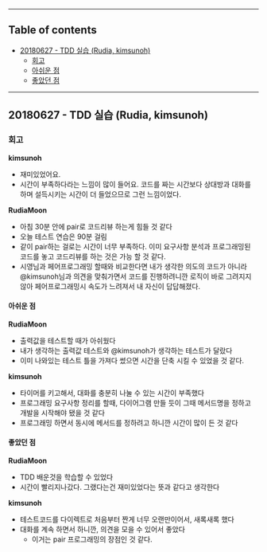 --------------------------------
## Table of contents

* [20180627 - TDD 실습 (Rudia, kimsunoh)](#20180627---tdd-실습-(Rudia,-kimsunoh))
  * [회고](#회고)
  * [아쉬운 점](#아쉬운-점)
  * [좋았던 점](#좋았던-점)
  
-----


## 20180627 - TDD 실습 (Rudia, kimsunoh)
### 회고
**kimsunoh**  
- 재미있었어요.
- 시간이 부족하다라는 느낌이 많이 들어요. 코드를 짜는 시간보다 상대방과 대화를 하며 설득시키는 시간이 더 들었으므로 그런 느낌이었다.

**RudiaMoon** 
- 아침 30분 안에 pair로 코드리뷰 하는게 힘들 것 같다
- 오늘 테스트 연습은 90분 걸림
- 같이 pair하는 걸로는 시간이 너무 부족하다. 이미 요구사항 분석과 프로그래밍된 코드를 놓고 코드리뷰를 하는 것은 가능 할 것 같다.
- 시영님과 페어프로그래밍 할때와 비교한다면 내가 생각한 의도의 코드가 아니라 @kimsunoh님과 의견을 맞춰가면서 코드를 진행하려니깐 로직이 바로 그려지지 않아 페어프로그래밍시 속도가 느려져서 내 자신이 답답해졌다. 

#### 아쉬운 점
**RudiaMoon** 
- 출력값을 테스트할 때가 아쉬웠다
- 내가 생각하는 출력값 테스트와 @kimsunoh가 생각하는 테스트가 달랐다
- 이미 나와있는 테스트 틀을 가져다 썼으면 시간을 단축 시킬 수 있었을 것 같다.

**kimsunoh**        
- 타이머를 키고해서, 대화를 충분히 나눌 수 있는 시간이 부족했다
- 프로그래밍 요구사항 정리를 할때, 다이어그램 만들 듯이 그때 메서드명을 정하고 개발을 시작해야 됐을 것 같다
- 프로그래밍 하면서 동시에 메서드를 정하려고 하니깐 시간이 많이 든 것 같다

#### 좋았던 점
**RudiaMoon** 
- TDD 배운것을 학습할 수 있었다
- 시간이 빨리지나갔다. 그랬다는건 재미있었다는 뜻과 같다고 생각한다

**kimsunoh**
- 테스트코드를 다이렉트로 처음부터 짠게 너무 오랜만이어서, 새록새록 했다
- 대화를 계속 하면서 하니깐, 의견을 모을 수 있어서 좋았다
	- 이거는 pair 프로그래밍의 장점인 것 같다.
